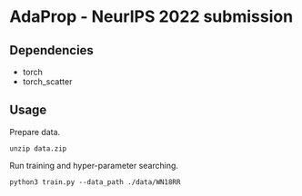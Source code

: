 # AdaProp - NeurIPS 2022 submission

## Dependencies
- torch
- torch_scatter

## Usage
Prepare data.
```
unzip data.zip
```

Run training and hyper-parameter searching.
```
python3 train.py --data_path ./data/WN18RR
```
